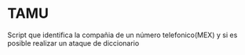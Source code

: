 # TAMU
Script que identifica la compañia de un número telefonico(MEX) y si es posible realizar un ataque de diccionario
